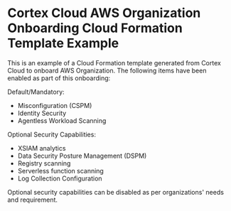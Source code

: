 # Cortex Cloud AWS Organization Onboarding Cloud Formation Template Example
This is an example of a Cloud Formation template generated from Cortex Cloud to onboard AWS Organization. The following items have been enabled as part of this onboarding:

Default/Mandatory:
* Misconfiguration (CSPM)
* Identity Security
* Agentless Workload Scanning

Optional Security Capabilities:
* XSIAM analytics
* Data Security Posture Management (DSPM)
* Registry scanning
* Serverless function scanning
* Log Collection Configuration

Optional security capabilities can be disabled as per organizations' needs and requirement.